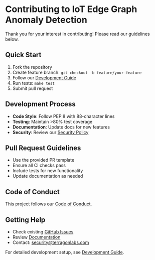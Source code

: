 # Contributing to IoT Edge Graph Anomaly Detection

Thank you for your interest in contributing! Please read our guidelines below.

## Quick Start

1. Fork the repository
2. Create feature branch: `git checkout -b feature/your-feature`
3. Follow our [Development Guide](docs/DEVELOPMENT.md)
4. Run tests: `make test`
5. Submit pull request

## Development Process

* **Code Style**: Follow PEP 8 with 88-character lines
* **Testing**: Maintain >80% test coverage
* **Documentation**: Update docs for new features
* **Security**: Review our [Security Policy](SECURITY.md)

## Pull Request Guidelines

* Use the provided PR template
* Ensure all CI checks pass
* Include tests for new functionality
* Update documentation as needed

## Code of Conduct

This project follows our [Code of Conduct](CODE_OF_CONDUCT.md).

## Getting Help

* Check existing [GitHub Issues](https://github.com/terragonlabs/iot-edge-graph-anomaly/issues)
* Review [Documentation](docs/)
* Contact: security@terragonlabs.com

For detailed development setup, see [Development Guide](docs/DEVELOPMENT.md).